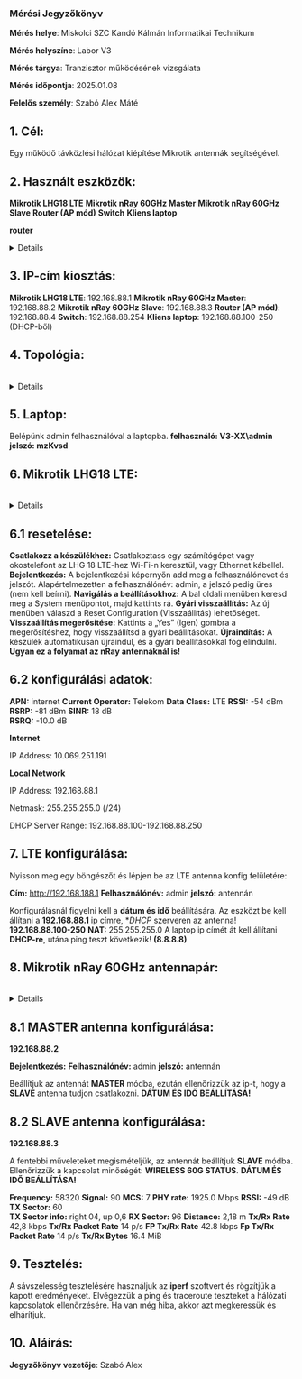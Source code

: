 
### Mérési Jegyzőkönyv

**Mérés helye**: Miskolci SZC Kandó Kálmán Informatikai Technikum 

**Mérés helyszíne**: Labor V3

**Mérés tárgya**: Tranzisztor működésének vizsgálata

**Mérés időpontja**: 2025.01.08

**Felelős személy**: Szabó Alex Máté

## 1. Cél: 
 Egy működő távközlési hálózat kiépítése Mikrotik antennák segítségével. 
 
## 2. Használt eszközök:
**Mikrotik LHG18 LTE** 
**Mikrotik nRay 60GHz Master** 
**Mikrotik nRay 60GHz Slave** 
**Router (AP mód)** 
**Switch** 
**Kliens laptop** 

**router** 
<br> 
<details> 
<img src="https://github.com/SzAlex04/jegyzokonyv/blob/main/egyeb/asus_soho_router.jfif"/> 
</details> 

## 3. IP-cím kiosztás: 
**Mikrotik LHG18 LTE**: 192.168.88.1 
**Mikrotik nRay 60GHz Master**: 192.168.88.2 
**Mikrotik nRay 60GHz Slave**: 192.168.88.3 
**Router (AP mód)**: 192.168.88.4 
**Switch**: 192.168.88.254 
**Kliens laptop**: 192.168.88.100-250 (DHCP-ből) 

## 4. Topológia: 

 <br> 
 <details> 
 <img src="https://github.com/SzAlex04/jegyzokonyv/blob/main/egyeb/topologia.drawio.png"/> 
 </details> 

## 5. Laptop: 
  Belépünk admin felhasználóval a laptopba. 
  **felhasználó: V3-XX\admin** 
  **jelszó: mzKvsd** 

 ## 6. Mikrotik LHG18 LTE: 
 
 <br> 
 <details> 
 <img src="https://github.com/SzAlex04/jegyzokonyv/blob/main/egyeb/Mikrotik%20_LHG18_LTE_antenna.jfif"/> 
 </details> 

 ## 6.1 resetelése: 
 
  **Csatlakozz a készülékhez:** Csatlakoztass egy számítógépet vagy okostelefont az LHG 18 LTE-hez Wi-Fi-n keresztül, vagy Ethernet kábellel. 
  **Bejelentkezés:** A bejelentkezési képernyőn add meg a felhasználónevet és jelszót. Alapértelmezetten a felhasználónév: admin, a jelszó pedig üres (nem kell beírni). 
  **Navigálás a beállításokhoz:** A bal oldali menüben keresd meg a System menüpontot, majd kattints rá. 
  **Gyári visszaállítás:** Az új menüben válaszd a Reset Configuration (Visszaállítás) lehetőséget. 
  **Visszaállítás megerősítése:** Kattints a „Yes” (Igen) gombra a megerősítéshez, hogy visszaállítsd a gyári beállításokat. 
  **Újraindítás:** A készülék automatikusan újraindul, és a gyári beállításokkal fog elindulni. 
  **Ugyan ez a folyamat az nRay antennáknál is!** 
  
## 6.2 konfigurálási adatok: 

  **APN:** internet 
  **Current Operator:** Telekom 
  **Data Class:** LTE 
  **RSSI:** -54 dBm 
  **RSRP:** -81 dBm 
  **SINR:** 18 dB    
  **RSRQ:** -10.0 dB 

**Internet** 

 IP Address: 10.069.251.191 

**Local Network** 

 IP Address: 192.168.88.1 

 Netmask: 255.255.255.0 (/24) 

 DHCP Server Range: 192.168.88.100-192.168.88.250 

## 7. LTE konfigurálása: 

 Nyisson meg egy böngészőt és lépjen be az LTE antenna konfig felületére: 

 **Cím:** http://192.168.188.1 
 **Felhasználónév:** admin 
 **jelszó:** antennán 

 Konfigurálásnál figyelni kell a **dátum és idő** beállítására. Az eszközt be kell állítani a **192.168.88.1** ip címre, **DHCP* szerveren az antenna! **192.168.88.100-250** 
 **NAT:** 255.255.255.0 
 A laptop ip címét át kell állítani **DHCP-re**, utána ping teszt következik! **(8.8.8.8)** 

## 8. Mikrotik nRay 60GHz antennapár: 

   <br> 
   <details> 
   <img src="https://github.com/SzAlex04/jegyzokonyv/blob/main/egyeb/Mikrotik_nRAYG-60_antenna.jfif"/> 
   </details> 
 
## 8.1 MASTER antenna konfigurálása: 
 
 **192.168.88.2** 

 **Bejelentkezés:** 
 **Felhasználónév:** admin 
 **jelszó:** antennán 

 Beállítjuk az antennát **MASTER** módba, ezután ellenőrizzük az ip-t, hogy a **SLAVE** antenna tudjon csatlakozni. 
 **DÁTUM ÉS IDŐ BEÁLLÍTÁSA!** 

## 8.2 SLAVE antenna konfigurálása: 

 **192.168.88.3** 

 A fentebbi műveleteket megismételjük, az antennát beállítjuk **SLAVE** módba. 
 Ellenőrizzük a kapcsolat minőségét: **WIRELESS 60G STATUS**. 
 **DÁTUM ÉS IDŐ BEÁLLÍTÁSA!** 

 **Frequency:** 58320 
 **Signal:** 90 
 **MCS:** 7 
 **PHY rate:** 1925.0 Mbps 
 **RSSI:** -49 dB 
 **TX Sector:** 60  
 **TX Sector info:** right 04, up 0,6 
 **RX Sector:** 96 
 **Distance:** 2,18 m 
 **Tx/Rx Rate** 42,8 kbps 
 **Tx/Rx Packet Rate** 14 p/s 
 **FP Tx/Rx Rate** 42.8 kbps 
 **Fp Tx/Rx Packet Rate** 14 p/s 
 **Tx/Rx Bytes** 16.4 MiB 

## 9. Tesztelés:

 A sávszélesség tesztelésére használjuk az **iperf** szoftvert és rögzítjük a kapott eredményeket.
 Elvégezzük a ping és traceroute teszteket a hálózati kapcsolatok ellenőrzésére.
 Ha van még hiba, akkor azt megkeressük és elhárítjuk.

## 10. Aláírás:

 **Jegyzőkönyv vezetője**: Szabó Alex
